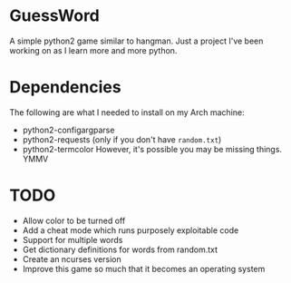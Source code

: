 # GuessWord
A simple python2 game similar to hangman. Just a project I've been working on as I learn more and more python.

# Dependencies
The following are what I needed to install on my Arch machine:
* python2-configargparse
* python2-requests (only if you don't have `random.txt`)
* python2-termcolor
However, it's possible you may be missing things. YMMV

# TODO
* Allow color to be turned off
* Add a cheat mode which runs purposely exploitable code
* Support for multiple words
* Get dictionary definitions for words from random.txt
* Create an ncurses version
* Improve this game so much that it becomes an operating system
